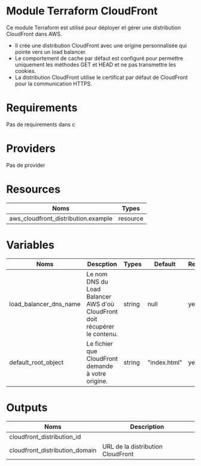   
# Module Terraform CloudFront

Ce module Terraform est utilisé pour déployer et gérer une distribution CloudFront dans AWS.

- Il crée une distribution CloudFront avec une origine personnalisée qui pointe vers un load balancer.
- Le comportement de cache par défaut est configuré pour permettre uniquement les méthodes GET et HEAD et ne pas transmettre les cookies.
- La distribution CloudFront utilise le certificat par défaut de CloudFront pour la communication HTTPS.

# Requirements
Pas  de requirements dans c

# Providers
Pas de provider

# Resources

| Noms |  Types|
| -------- | -------- | 
|  aws_cloudfront_distribution.example| resource    | 

# Variables

| Noms| Descption |Types|Default|Required|
| -------- | -------- | -------- | -------- | ------- |
|load_balancer_dns_name |Le nom DNS du Load Balancer AWS d'où CloudFront doit récupérer le contenu. | string | null | yes|
default_root_object |Le fichier que CloudFront demande à votre origine. |  string  |   "index.html"  | yes |
    
# Outputs 
| Noms |  Description|
| -------- | -------- | 
|  cloudfront_distribution_id |  |
| cloudfront_distribution_domain | URL de la distribution CloudFront | 
    


        
    